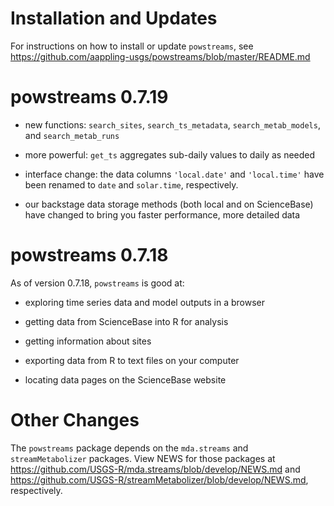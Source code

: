 # Installation and Updates

For instructions on how to install or update `powstreams`, see 
https://github.com/aappling-usgs/powstreams/blob/master/README.md

# powstreams 0.7.19

* new functions: `search_sites`, `search_ts_metadata`, `search_metab_models`, 
and `search_metab_runs`

* more powerful: `get_ts` aggregates sub-daily values to daily as needed

* interface change: the data columns `'local.date'` and `'local.time'` have been
renamed to `date` and `solar.time`, respectively.

* our backstage data storage methods (both local and on ScienceBase) have 
changed to bring you faster performance, more detailed data


# powstreams 0.7.18

As of version 0.7.18, `powstreams` is good at:

* exploring time series data and model outputs in a browser

* getting data from ScienceBase into R for analysis

* getting information about sites

* exporting data from R to text files on your computer

* locating data pages on the ScienceBase website



# Other Changes

The `powstreams` package depends on the `mda.streams` and `streamMetabolizer` 
packages. View NEWS for those packages at 
https://github.com/USGS-R/mda.streams/blob/develop/NEWS.md and 
https://github.com/USGS-R/streamMetabolizer/blob/develop/NEWS.md, respectively.